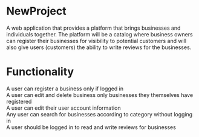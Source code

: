 # NewProject
A web application that provides a platform that brings businesses and individuals together. The platform will be a catalog where business owners can register their businesses for visibility to potential customers and will also give users (customers) the ability to write reviews for the businesses. 
# Functionality
A user can register a business only if logged in<br />
A user can edit and delete business only businesses they themselves have registered<br />
A user can edit their user account information<br />
Any user can search for businesses according to category without logging in<br />
A user should be logged in to read and write reviews for businesses<br />


